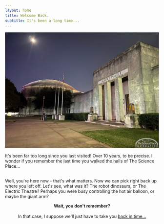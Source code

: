 ```yaml
---
layout: home
title: Welcome Back.
subtitle: It's been a long time...
---
```


![Science Place 1 Exterior Night view](/assets/img/sp1_night_2021.jpg)

It's been far too long since you last visited! Over 10 years, to be precise.
I wonder if you remember the last time you walked the halls of The Science Place...<br><br>

Well, you're here now - that's what matters. Now we can pick right back up where you left off.
Let's see, what was it? The robot dinosaurs, or The Electric Theatre?
Perhaps you were busy controlling the hot air balloon, or maybe the giant
arm?<br>
<p style="text-align: center"><b>Wait, you don't remember?</b>
<br><br> In that case, I suppose we'll just have to take you <a href="/history">back in time...</a></p>